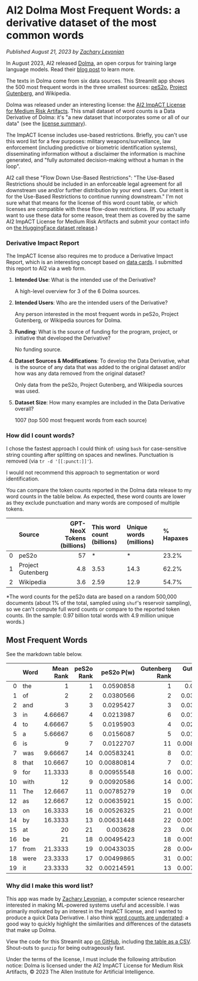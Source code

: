 # AI2 Dolma Most Frequent Words: a derivative dataset of the most common words

_Published August 21, 2023 by [Zachary Levonian](https://www-users.cse.umn.edu/~levon003/)_

In August 2023, AI2 released [Dolma](https://huggingface.co/datasets/allenai/dolma), an open corpus for training large language models.
Read their [blog post](https://blog.allenai.org/dolma-3-trillion-tokens-open-llm-corpus-9a0ff4b8da64) to learn more.

The texts in Dolma come from six data sources.
This Streamlit app shows the 500 most frequent words in the three smallest sources: [peS2o](https://github.com/allenai/peS2o), [Project Gutenberg](https://www.gutenberg.org/), and Wikipedia.

Dolma was released under an interesting license: the [AI2 ImpACT License for Medium Risk Artifacts](https://allenai.org/licenses/impact-mr).
This small dataset of word counts is a Data Derivative of Dolma:
it's "a new dataset that incorporates some or all of our data" (see the [license summary](https://allenai.org/impact-license)).

The ImpACT license includes use-based restrictions.
Briefly, you can't use this word list for a few purposes:
military weapons/surveillance,
law enforcement (including predictive or biometric identification systems),
disseminating information without a disclaimer the information is machine generated,
and "fully automated decision-making without a human in the loop".

AI2 call these "Flow Down Use-Based Restrictions":
"The Use-Based Restrictions should be included in an enforceable legal agreement for all downstream use and/or further distribution by your end users.
Our intent is for the Use-Based Restrictions to continue running downstream."
I'm not sure what that means for the license of this word count table, or which licenses are compatible with these flow-down restrictions.
(If you actually want to use these data for some reason, treat them as covered by the same AI2 ImpACT License for Medium Risk Artifacts and submit your contact info on [the HuggingFace dataset release](https://huggingface.co/datasets/allenai/dolma).)

### Derivative Impact Report

The ImpACT license also requires me to produce a Derivative Impact Report, which is an interesting concept based on [data cards](https://arxiv.org/abs/2204.01075).
I submitted this report to AI2 via a web form.

1. **Intended Use**: What is the intended use of the Derivative?

    A high-level overview for 3 of the 6 Dolma sources.

2. **Intended Users**: Who are the intended users of the Derivative?

    Any person interested in the most frequent words in peS2o, Project Gutenberg, or Wikipedia sources for Dolma.

3. **Funding**: What is the source of funding for the program, project, or initiative that developed the Derivative?

    No funding source.

4. **Dataset Sources & Modifications**: To develop the Data Derivative, what is the source of any data that was added to the original dataset and/or how was any data removed from the original dataset?

    Only data from the peS2o, Project Gutenberg, and Wikipedia sources was used.

5. **Dataset Size**: How many examples are included in the Data Derivative overall?

    1007 (top 500 most frequent words from each source)

### How did I count words?
I chose the fastest approach I could think of:
using `bash` for case-sensitive string counting after splitting on spaces and newlines.
Punctuation is removed (via `tr -d '[[:punct:]]'`).

I would not recommend this approach to segmentation or word identification.

You can compare the token counts reported in the Dolma data release to my word counts in the table below.
As expected, these word counts are lower as they exclude punctuation and many words are composed of multiple tokens.


|    | Source            |   GPT-NeoX Tokens (billions) | This word count (billions)   | Unique words (millions)   | % Hapaxes   |
|---:|:------------------|-----------------------------:|:-----------------------------|:--------------------------|:------------|
|  0 | peS2o             |                         57   | *                            | *                         | 23.2%       |
|  1 | Project Gutenberg |                          4.8 | 3.53                         | 14.3                      | 62.2%       |
|  2 | Wikipedia         |                          3.6 | 2.59                         | 12.9                      | 54.7%       |

*The word counts for the peS2o data are based on a random 500,000 documents (about 1% of the total, sampled using `shuf`'s reservoir sampling), so we can't compute full word counts or compare to the reported token counts.
(In the sample: 0.97 billion total words with 4.9 million unique words.)

## Most Frequent Words

See the markdown table below.

|    | Word   |   Mean Rank |   peS2o Rank |   peS2o P(w) |   Gutenberg Rank |   Gutenberg P(w) |   Wikipedia Rank |   Wikipedia P(w) |
|---:|:-------|------------:|-------------:|-------------:|-----------------:|-----------------:|-----------------:|-----------------:|
|  0 | the    |     1       |            1 |   0.0590858  |                1 |       0.060334   |                1 |       0.0625368  |
|  1 | of     |     2       |            2 |   0.0380566  |                2 |       0.0357862  |                2 |       0.034112   |
|  2 | and    |     3       |            3 |   0.0295427  |                3 |       0.0303696  |                3 |       0.0295959  |
|  3 | in     |     4.66667 |            4 |   0.0213987  |                6 |       0.0171874  |                4 |       0.0255978  |
|  4 | to     |     4.66667 |            5 |   0.0195903  |                4 |       0.0257457  |                5 |       0.0207556  |
|  5 | a      |     5.66667 |            6 |   0.0156087  |                5 |       0.0195295  |                6 |       0.0200714  |
|  6 | is     |     9       |            7 |   0.0122707  |               11 |       0.00810247 |                9 |       0.0095068  |
|  7 | was    |     9.66667 |           14 |   0.00583241 |                8 |       0.0104745  |                7 |       0.0128642  |
|  8 | that   |    10.6667  |           10 |   0.00880814 |                7 |       0.0110184  |               15 |       0.00586098 |
|  9 | for    |    11.3333  |            8 |   0.00955548 |               16 |       0.00705593 |               10 |       0.00829891 |
| 10 | with   |    12       |            9 |   0.00920586 |               14 |       0.00753056 |               13 |       0.00717199 |
| 11 | The    |    12.6667  |           11 |   0.00785279 |               19 |       0.0054833  |                8 |       0.0103172  |
| 12 | as     |    12.6667  |           12 |   0.00635921 |               15 |       0.00714859 |               11 |       0.00788162 |
| 13 | on     |    16.3333  |           16 |   0.00526325 |               21 |       0.00538805 |               12 |       0.00758886 |
| 14 | by     |    16.3333  |           13 |   0.00631448 |               22 |       0.00527338 |               14 |       0.00697149 |
| 15 | at     |    20       |           21 |   0.003628   |               23 |       0.0052012  |               16 |       0.00524444 |
| 16 | be     |    21       |           18 |   0.00495423 |               18 |       0.00571736 |               27 |       0.00253783 |
| 17 | from   |    21.3333  |           19 |   0.00433035 |               28 |       0.00424531 |               17 |       0.00520234 |
| 18 | were   |    23.3333  |           17 |   0.00499865 |               31 |       0.00364787 |               22 |       0.00333038 |
| 19 | it     |    23.3333  |           32 |   0.00214591 |               13 |       0.00797386 |               25 |       0.00284839 |

### Why did I make this word list?
This app was made by [Zachary Levonian](https://www-users.cse.umn.edu/~levon003/), a computer science researcher interested in making ML-powered systems useful and accessible.
I was primarily motivated by an interest in the ImpACT license, and I wanted to produce a quick Data Derivative.
I also think [word counts are underrated](https://twitter.com/dmimno/status/1094658594262401026):
a good way to quickly highlight the similarities and differences of the datasets that make up Dolma.

View the code for this Streamlit app [on GitHub](https://github.com/levon003/dolma-count-streamlit), including [the table as a CSV](https://github.com/levon003/dolma-count-streamlit/blob/main/src/resources/top_words.csv). Shout-outs to `gunzip` for being outrageously fast.

Under the terms of the license, I must include the following attribution notice:
Dolma is licensed under the AI2 ImpACT License for Medium Risk Artifacts, © 2023 The Allen Institute for Artificial Intelligence.
